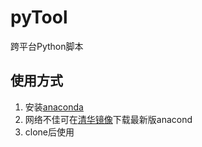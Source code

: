 # pyTool

跨平台Python脚本

## 使用方式

1. 安装[anaconda](https://www.anaconda.com/)
2. 网络不佳可在[清华镜像](https://mirrors.tuna.tsinghua.edu.cn/anaconda/archive/)下载最新版anacond
3. clone后使用
